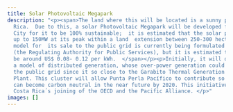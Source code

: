 ```yaml
---
title: Solar Photovoltaic Megapark
description: "<p><span>The land where this will be located is a sunny place in Costa
  Rica.  Due to this, a solar Photovoltaic Megapark will be developed for the Smart
  City for it to be 100% sustainable;  it is estimated that the solar park will generate
  up to 150MW at its peak within a land  extension between 250-300 hectares.   A tariff
  model for  its sale to the public grid is currently being formulated by the ARESEP
  (the Regulating Authority for Public Services), but it is estimated that it could
  be around US$ 0.08- 0.12 per kWh.  </span></p><p>Initially, it will operate under
  a model of distributed generation, whose over-power generation could be placed within
  the public grid since it so close to the Garabito Thermal Generation and Distribution
  Plant. This cluster will allow Punta Perla Pacífico to contribute so Costa Rica
  can become carbon neutral in the near future by 2020. This initiative will support
  Costa Rica´s joining of the OECD and the Pacific Alliance. </p>"
images: []
---
```


